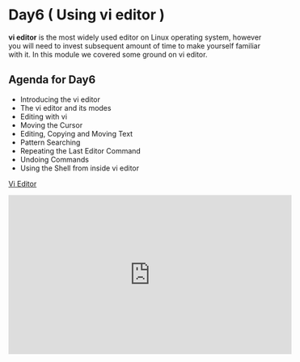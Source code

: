 # Day6 ( Using vi editor )

**vi editor** is the most widely used editor on Linux operating system, however you will need to invest subsequent amount of time to make yourself familiar with it. In this module we covered some ground on vi editor.


## Agenda for Day6

- Introducing the vi editor
- The vi editor and its modes
- Editing with vi
- Moving the Cursor
- Editing, Copying and Moving Text
- Pattern Searching
- Repeating the Last Editor Command
- Undoing Commands
- Using the Shell from inside vi editor

[Vi Editor](vim.md)


<iframe width="560" height="315" src="https://www.youtube.com/embed/c3OtJ6T3E94" frameborder="0" allow="accelerometer; autoplay; encrypted-media; gyroscope; picture-in-picture" allowfullscreen></iframe>

